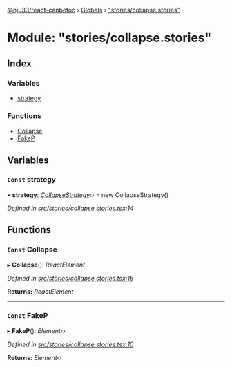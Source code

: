 [@nju33/react-canbetoc](../README.md) › [Globals](../globals.md) › ["stories/collapse.stories"](_stories_collapse_stories_.md)

# Module: "stories/collapse.stories"

## Index

### Variables

* [strategy](_stories_collapse_stories_.md#const-strategy)

### Functions

* [Collapse](_stories_collapse_stories_.md#const-collapse)
* [FakeP](_stories_collapse_stories_.md#const-fakep)

## Variables

### `Const` strategy

• **strategy**: *[CollapseStrategy](../classes/_strategies_collapse_collapse_strategy_.collapsestrategy.md)‹›* = new CollapseStrategy()

*Defined in [src/stories/collapse.stories.tsx:14](https://github.com/nju33/react-canbetoc/blob/118b6f6/src/stories/collapse.stories.tsx#L14)*

## Functions

### `Const` Collapse

▸ **Collapse**(): *ReactElement*

*Defined in [src/stories/collapse.stories.tsx:16](https://github.com/nju33/react-canbetoc/blob/118b6f6/src/stories/collapse.stories.tsx#L16)*

**Returns:** *ReactElement*

___

### `Const` FakeP

▸ **FakeP**(): *Element‹›*

*Defined in [src/stories/collapse.stories.tsx:10](https://github.com/nju33/react-canbetoc/blob/118b6f6/src/stories/collapse.stories.tsx#L10)*

**Returns:** *Element‹›*
